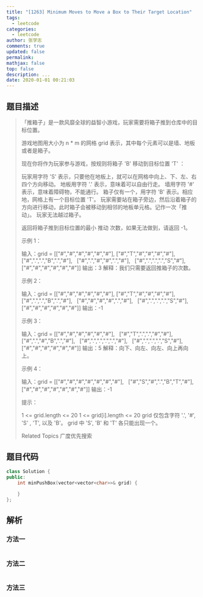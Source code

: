 ```yaml
---
title: "[1263] Minimum Moves to Move a Box to Their Target Location"
tags:
  - leetcode
categories:
  - leetcode
author: 张学志
comments: true
updated: false
permalink:
mathjax: false
top: false
description: ...
date: 2020-01-01 00:21:03
---
```


## 题目描述

> 「推箱子」是一款风靡全球的益智小游戏，玩家需要将箱子推到仓库中的目标位置。 
> 
> 游戏地图用大小为 n * m 的网格 grid 表示，其中每个元素可以是墙、地板或者是箱子。 
> 
> 现在你将作为玩家参与游戏，按规则将箱子 'B' 移动到目标位置 'T' ： 
> 
> 
> 玩家用字符 'S' 表示，只要他在地板上，就可以在网格中向上、下、左、右四个方向移动。 
> 地板用字符 '.' 表示，意味着可以自由行走。 
> 墙用字符 '#' 表示，意味着障碍物，不能通行。 
> 箱子仅有一个，用字符 'B' 表示。相应地，网格上有一个目标位置 'T'。 
> 玩家需要站在箱子旁边，然后沿着箱子的方向进行移动，此时箱子会被移动到相邻的地板单元格。记作一次「推动」。 
> 玩家无法越过箱子。 
> 
> 
> 返回将箱子推到目标位置的最小 推动 次数，如果无法做到，请返回 -1。 
> 
> 
> 
> 示例 1： 
> 
> 
> 
> 输入：grid = [["#","#","#","#","#","#"],
> ["#","T","#","#","#","#"],
>              ["#",".",".","B",".","#"],
>              ["#",".","#","#",".","#"],
>              ["#",".",".",".","S","#"],
>              ["#","#","#","#","#","#"]]
> 输出：3
> 解释：我们只需要返回推箱子的次数。 
> 
> 示例 2： 
> 
> 输入：grid = [["#","#","#","#","#","#"],
> ["#","T","#","#","#","#"],
>              ["#",".",".","B",".","#"],
>              ["#","#","#","#",".","#"],
>              ["#",".",".",".","S","#"],
>              ["#","#","#","#","#","#"]]
> 输出：-1
> 
> 
> 示例 3： 
> 
> 输入：grid = [["#","#","#","#","#","#"],
>              ["#","T",".",".","#","#"],
>              ["#",".","#","B",".","#"],
>              ["#",".",".",".",".","#"],
>              ["#",".",".",".","S","#"],
>              ["#","#","#","#","#","#"]]
> 输出：5
> 解释：向下、向左、向左、向上再向上。
> 
> 
> 示例 4： 
> 
> 输入：grid = [["#","#","#","#","#","#","#"],
>              ["#","S","#",".","B","T","#"],
>              ["#","#","#","#","#","#","#"]]
> 输出：-1
> 
> 
> 
> 
> 提示： 
> 
> 
> 1 <= grid.length <= 20 
> 1 <= grid[i].length <= 20 
> grid 仅包含字符 '.', '#', 'S' , 'T', 以及 'B'。 
> grid 中 'S', 'B' 和 'T' 各只能出现一个。 
> 
> Related Topics 广度优先搜索

## 题目代码

```cpp
class Solution {
public:
    int minPushBox(vector<vector<char>>& grid) {
        
    }
};
```

## 解析

### 方法一

```cpp

```

### 方法二

```cpp

```

### 方法三

```cpp

```

